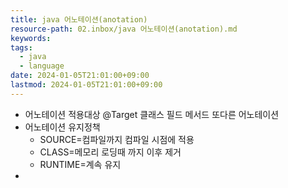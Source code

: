 ```yaml
---
title: java 어노테이션(anotation)
resource-path: 02.inbox/java 어노테이션(anotation).md
keywords:
tags:
  - java
  - language
date: 2024-01-05T21:01:00+09:00
lastmod: 2024-01-05T21:01:00+09:00
---
```

- 어노테이션 적용대상  @Target 클래스 필드 메서드 또다른 어노테이션
- 어노테이션 유지정책
	- SOURCE=컴파일까지 컴파일 시점에 적용
	- CLASS=메모리 로딩때 까지 이후 제거
	- RUNTIME=계속 유지
- 
